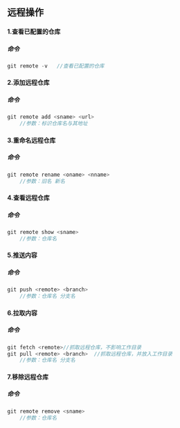 ## 远程操作

#### 1.查看已配置的仓库

##### 命令

```c
git remote -v	//查看已配置的仓库
```

#### 2.添加远程仓库

##### 命令

```c
git remote add <sname> <url>	
    //参数：标识仓库名与其地址
```

#### 3.重命名远程仓库

##### 命令

```c
git remote rename <oname> <nname>
    //参数：旧名 新名
```

#### 4.查看远程仓库

##### 命令

```c
git remote show <sname>
    //参数：仓库名
```

#### 5.推送内容

##### 命令

```c
git push <remote> <branch>
    //参数：仓库名 分支名
```

#### 6.拉取内容

##### 命令

```c
git fetch <remote>//抓取远程仓库，不影响工作目录
git pull <remote> <branch>	//抓取远程仓库，并放入工作目录
    //参数：仓库名 分支名
```

#### 7.移除远程仓库

##### 命令

```c
git remote remove <sname>
    //参数：仓库名
```

